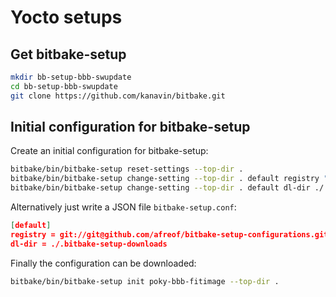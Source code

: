 # Yocto setups

## Get bitbake-setup

```sh
mkdir bb-setup-bbb-swupdate
cd bb-setup-bbb-swupdate
git clone https://github.com/kanavin/bitbake.git
```

## Initial configuration for bitbake-setup

Create an initial configuration for bitbake-setup:

```sh
bitbake/bin/bitbake-setup reset-settings --top-dir .
bitbake/bin/bitbake-setup change-setting --top-dir . default registry "git://git@github.com/afreof/bitbake-setup-configurations.git;protocol=ssh;branch=main;rev=main"
bitbake/bin/bitbake-setup change-setting --top-dir . default dl-dir ./.bitbake-setup-downloads
```

Alternatively just write a JSON file `bitbake-setup.conf`:

```json
[default]
registry = git://git@github.com/afreof/bitbake-setup-configurations.git;protocol=ssh;branch=main;rev=main
dl-dir = ./.bitbake-setup-downloads
```

Finally the configuration can be downloaded:

```sh
bitbake/bin/bitbake-setup init poky-bbb-fitimage --top-dir .
```

